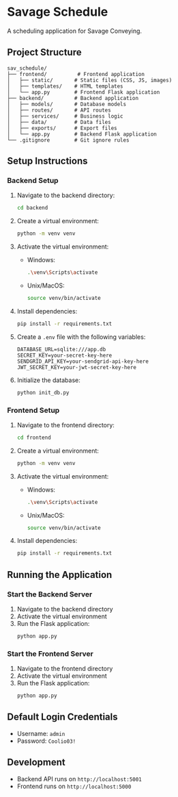 # Savage Schedule

A scheduling application for Savage Conveying.

## Project Structure

```
sav_schedule/
├── frontend/          # Frontend application
│   ├── static/       # Static files (CSS, JS, images)
│   ├── templates/    # HTML templates
│   └── app.py        # Frontend Flask application
├── backend/          # Backend application
│   ├── models/       # Database models
│   ├── routes/       # API routes
│   ├── services/     # Business logic
│   ├── data/         # Data files
│   ├── exports/      # Export files
│   └── app.py        # Backend Flask application
└── .gitignore        # Git ignore rules
```

## Setup Instructions

### Backend Setup

1. Navigate to the backend directory:
   ```bash
   cd backend
   ```

2. Create a virtual environment:
   ```bash
   python -m venv venv
   ```

3. Activate the virtual environment:
   - Windows:
     ```bash
     .\venv\Scripts\activate
     ```
   - Unix/MacOS:
     ```bash
     source venv/bin/activate
     ```

4. Install dependencies:
   ```bash
   pip install -r requirements.txt
   ```

5. Create a `.env` file with the following variables:
   ```
   DATABASE_URL=sqlite:///app.db
   SECRET_KEY=your-secret-key-here
   SENDGRID_API_KEY=your-sendgrid-api-key-here
   JWT_SECRET_KEY=your-jwt-secret-key-here
   ```

6. Initialize the database:
   ```bash
   python init_db.py
   ```

### Frontend Setup

1. Navigate to the frontend directory:
   ```bash
   cd frontend
   ```

2. Create a virtual environment:
   ```bash
   python -m venv venv
   ```

3. Activate the virtual environment:
   - Windows:
     ```bash
     .\venv\Scripts\activate
     ```
   - Unix/MacOS:
     ```bash
     source venv/bin/activate
     ```

4. Install dependencies:
   ```bash
   pip install -r requirements.txt
   ```

## Running the Application

### Start the Backend Server

1. Navigate to the backend directory
2. Activate the virtual environment
3. Run the Flask application:
   ```bash
   python app.py
   ```

### Start the Frontend Server

1. Navigate to the frontend directory
2. Activate the virtual environment
3. Run the Flask application:
   ```bash
   python app.py
   ```

## Default Login Credentials

- Username: `admin`
- Password: `Coolio03!`

## Development

- Backend API runs on `http://localhost:5001`
- Frontend runs on `http://localhost:5000` 